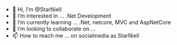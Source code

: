 - 👋 Hi, I’m @StarNiell
- 👀 I’m interested in ... .Net Development
- 🌱 I’m currently learning ... .Net, netcore, MVC and AspNetCore
- 💞️ I’m looking to collaborate on ...
- 📫 How to reach me ... on socialmedia as StarNiell

<!---
StarNiell/StarNiell is a ✨ special ✨ repository because its `README.md` (this file) appears on your GitHub profile.
You can click the Preview link to take a look at your changes.
--->
